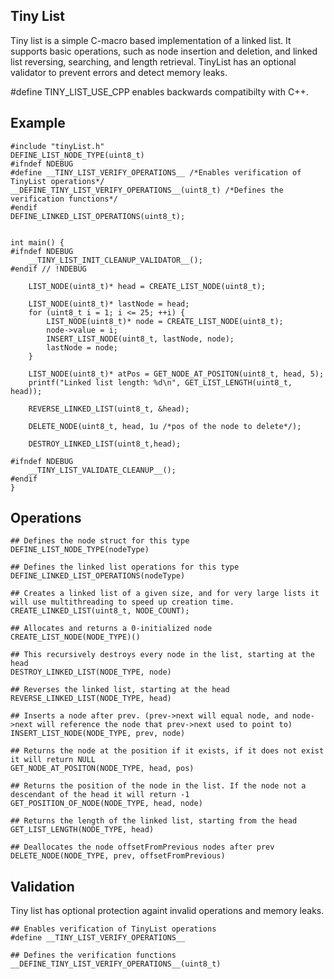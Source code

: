 ## Tiny List ##
Tiny list is a simple C-macro based implementation of a linked list.
It supports basic operations, such as node insertion and deletion, and linked list reversing, searching, and length retrieval.
TinyList has an optional validator to prevent errors and detect memory leaks.

#define TINY_LIST_USE_CPP enables backwards compatibilty with C++.

## Example ##
```
#include "tinyList.h"
DEFINE_LIST_NODE_TYPE(uint8_t)
#ifndef NDEBUG
#define __TINY_LIST_VERIFY_OPERATIONS__ /*Enables verification of TinyList operations*/
__DEFINE_TINY_LIST_VERIFY_OPERATIONS__(uint8_t) /*Defines the verification functions*/
#endif
DEFINE_LINKED_LIST_OPERATIONS(uint8_t);


int main() {
#ifndef NDEBUG
    __TINY_LIST_INIT_CLEANUP_VALIDATOR__();
#endif // !NDEBUG

    LIST_NODE(uint8_t)* head = CREATE_LIST_NODE(uint8_t);

    LIST_NODE(uint8_t)* lastNode = head;
    for (uint8_t i = 1; i <= 25; ++i) {
        LIST_NODE(uint8_t)* node = CREATE_LIST_NODE(uint8_t);
        node->value = i;
        INSERT_LIST_NODE(uint8_t, lastNode, node);
        lastNode = node;
    }

    LIST_NODE(uint8_t)* atPos = GET_NODE_AT_POSITON(uint8_t, head, 5);
    printf("Linked list length: %d\n", GET_LIST_LENGTH(uint8_t, head));

    REVERSE_LINKED_LIST(uint8_t, &head);

    DELETE_NODE(uint8_t, head, 1u /*pos of the node to delete*/);

    DESTROY_LINKED_LIST(uint8_t,head);

#ifndef NDEBUG
    __TINY_LIST_VALIDATE_CLEANUP__();
#endif
}
```

## Operations ##
```
## Defines the node struct for this type
DEFINE_LIST_NODE_TYPE(nodeType)

## Defines the linked list operations for this type
DEFINE_LINKED_LIST_OPERATIONS(nodeType)

## Creates a linked list of a given size, and for very large lists it will use multithreading to speed up creation time. 
CREATE_LINKED_LIST(uint8_t, NODE_COUNT);

## Allocates and returns a 0-initialized node
CREATE_LIST_NODE(NODE_TYPE)()

## This recursively destroys every node in the list, starting at the head
DESTROY_LINKED_LIST(NODE_TYPE, node)

## Reverses the linked list, starting at the head
REVERSE_LINKED_LIST(NODE_TYPE, head)

## Inserts a node after prev. (prev->next will equal node, and node->next will reference the node that prev->next used to point to)
INSERT_LIST_NODE(NODE_TYPE, prev, node)

## Returns the node at the position if it exists, if it does not exist it will return NULL
GET_NODE_AT_POSITON(NODE_TYPE, head, pos)

## Returns the position of the node in the list. If the node not a descendant of the head it will return -1
GET_POSITION_OF_NODE(NODE_TYPE, head, node)

## Returns the length of the linked list, starting from the head
GET_LIST_LENGTH(NODE_TYPE, head)

## Deallocates the node offsetFromPrevious nodes after prev
DELETE_NODE(NODE_TYPE, prev, offsetFromPrevious)
```

## Validation ##
Tiny list has optional protection againt invalid operations and memory leaks.

```
## Enables verification of TinyList operations
#define __TINY_LIST_VERIFY_OPERATIONS__

## Defines the verification functions
__DEFINE_TINY_LIST_VERIFY_OPERATIONS__(uint8_t)
```

